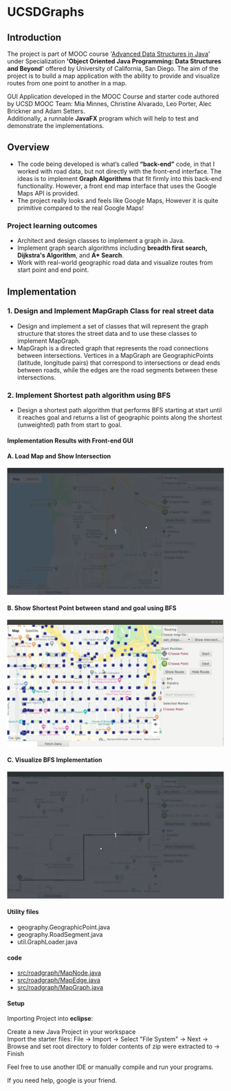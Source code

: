 # UCSDGraphs

## Introduction
The project is part of MOOC course '[Advanced Data Structures in Java](https://www.coursera.org/learn/advanced-data-structures)' under Specialization **'Object Oriented Java Programming: Data Structures and Beyond'** offered by University of California, San Diego. The aim of the project is to build a map application with the ability to provide and visualize routes from one point to another in a map.

GUI Application developed in the MOOC Course and starter code authored by UCSD MOOC Team: Mia Minnes, Christine Alvarado, Leo Porter, Alec Brickner and Adam Setters.<br/>
Additionally, a runnable **JavaFX** program which will help to test and demonstrate the implementations.

## Overview
- The code being developed is what’s called **“back-end”** code, in that I worked with road data, but not directly with the front-end interface. The ideas is to implement **Graph Algorithms** that fit firmly into this back-end functionality. However, a front end map interface that uses the Google Maps API is provided. 
- The project really looks and feels like Google Maps, However it is quite primitive compared to the real Google Maps!

### Project learning outcomes
- Architect and design classes to implement a graph in Java.
- Implement graph search algorithms including **breadth first search, Dijkstra's Algorithm**, and **A\* Search**. 
- Work with real-world geographic road data and visualize routes from start point and end point. 

## Implementation

### 1. Design and Implement MapGraph Class for real street data

- Design and implement a set of classes that will represent the graph structure that stores the street data and to use these classes to implement MapGraph.
- MapGraph is a directed graph that represents the road connections between intersections. Vertices in a MapGraph are GeographicPoints (latitude, longitude pairs) that correspond to intersections or dead ends between roads, while the edges are the road segments between these intersections.

### 2. Implement Shortest path algorithm using BFS
- Design a shortest path algorithm that performs BFS starting at start until it reaches goal and returns a list of geographic points along the shortest (unweighted) path from start to goal.

#### Implementation Results with Front-end GUI 
#### A. Load Map and Show Intersection 
<kbd>![Alt gif1](https://github.com/jitendrabhamare/UCSDGraphs/blob/master/gif/bfs-show-intersections.gif)</kbd>

#### B. Show Shortest Point between stand and goal using BFS
<kbd>![Alt gif2](https://github.com/jitendrabhamare/UCSDGraphs/blob/master/gif/bfs-show-route.gif)</kbd>

#### C. Visualize BFS Implementation
<kbd>![Alt gif2](https://github.com/jitendrabhamare/UCSDGraphs/blob/master/gif/bfs-visualize.gif)</kbd>

#### Utility files
- geography.GeographicPoint.java
- geography.RoadSegment.java
- util.GraphLoader.java

#### code
- [src/roadgraph/MapNode.java](https://github.com/jitendrabhamare/UCSDGraphs/blob/master/src/roadgraph/MapNode.java)
- [src/roadgraph/MapEdge.java](https://github.com/jitendrabhamare/UCSDGraphs/blob/master/src/roadgraph/MapEdge.java)
- [src/roadgraph/MapGraph.java](https://github.com/jitendrabhamare/UCSDGraphs/blob/master/src/roadgraph/MapGraph.java)

#### Setup
Importing Project into **eclipse**:

Create a new Java Project in your workspace<br/>
Import the starter files:
File -> Import -> Select "File System" -> Next -> Browse and set root directory to folder contents of zip were extracted to -> Finish

Feel free to use another IDE or manually compile and run your programs.

If you need help, google is your friend.
